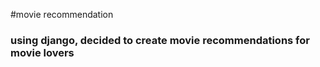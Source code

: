 #movie recommendation
<h3>using django, decided to create movie recommendations for movie lovers</h3>
